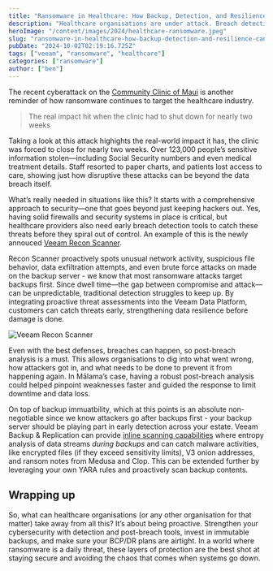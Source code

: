 ```yaml
---
title: "Ransomware in Healthcare: How Backup, Detection, and Resilience Can Keep the Lights On"
description: "Healthcare organisations are under attack. Breach detection, and strong disaster recovery plans are more critical than ever."
heroImage: "/content/images/2024/healthcare-ransomware.jpeg"
slug: "ransomware-in-healthcare-how-backup-detection-and-resilience-can-keep-the-lights-on"
pubDate: "2024-10-02T02:19:16.725Z"
tags: ["veeam", "ransomware", "healthcare"]
categories: ["ransomware"]
author: ["ben"]
---
```


The recent cyberattack on the [Community Clinic of Maui](https://therecord.media/community-clinic-maui-data-breach) is another reminder of how ransomware continues to target the healthcare industry. 

> The real impact hit when the clinic had to shut down for nearly two weeks

Taking a look at this attack highights the real-world impact it has, the clinic was forced to close for nearly two weeks. Over 123,000 people’s sensitive information stolen—including Social Security numbers and even medical treatment details. Staff resorted to paper charts, and patients lost access to care, showing just how disruptive these attacks can be beyond the data breach itself.

What’s really needed in situations like this? It starts with a comprehensive approach to security—one that goes beyond just keeping hackers out. Yes, having solid firewalls and security systems in place is critical, but healthcare providers also need early breach detection tools to catch these threats before they spiral out of control. An example of this is the newly annouced [Veeam Recon Scanner](https://www.veeam.com/company/press-release/veeam-stops-cyber-attacks-and-attackers-with-new-proactive-threat-analysis-tools-for-veeam-data-platform-enhancing-no1-data-resilience-capabilities-fo.html). 

Recon Scanner proactively spots unusual network activity, suspicious file behavior, data exfiltration attempts, and even brute force attacks on made on the backup server - we know that most ransomware attacks target backups first. Since dwell time—the gap between compromise and attack—can be unpredictable, traditional detection struggles to keep up. By integrating proactive threat assessments into the Veeam Data Platform, customers can catch threats early, strengthening data resilience before damage is done.

![Veeam Recon Scanner](/content/images/2024/veeam-recon-scanner.jpg)

Even with the best defenses, breaches can happen, so post-breach analysis is a must. This allows organisations to dig into what went wrong, how attackers got in, and what needs to be done to prevent it from happening again. In Mālama’s case, having a robust post-breach analysis could helped pinpoint weaknesses faster and guided the response to limit downtime and data loss. 

On top of backup immuatbility, which at this points is an absolute non-negotiable since we know attackers go after backups first - your backup server should be playing part in early detection across your estate. Veeam Backup & Replication can provide [inline scanning capabilities](https://www.veeam.com/blog/veeam-malware-detection-scan-workloads.html) where entropy analysis of data streams *during backups* and can catch malware activities, like encrypted files (if they exceed sensitivity limits), V3 onion addresses, and ransom notes from Medusa and Clop. This can be extended further by leveraging your own YARA rules and proactively scan backup contents.


## Wrapping up
So, what can healthcare organisations (or any other organisation for that matter) take away from all this? It’s about being proactive. Strengthen your cybersecurity with detection and post-breach tools, invest in immutable backups, and make sure your BCP/DR plans are airtight. In a world where ransomware is a daily threat, these layers of protection are the best shot at staying secure and avoiding the chaos that comes when systems go down.
